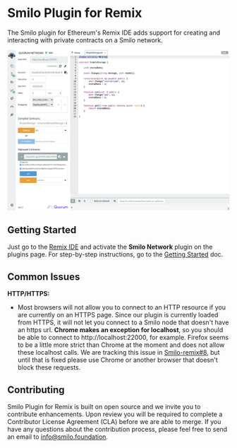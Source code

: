 # Smilo Plugin for Remix

The Smilo plugin for Ethereum's Remix IDE adds support for creating and interacting with private contracts on a Smilo network.

![screenshot](./images/Smilo-remix.png "screenshot")

## Getting Started

Just go to the [Remix IDE](https://remix.ethereum.org) and activate the **Smilo Network** plugin on the plugins page. For step-by-step instructions, go to the [Getting Started](../GettingStarted) doc.

## Common Issues

**HTTP/HTTPS:**
- Most browsers will not allow you to connect to an HTTP resource if you are currently on an HTTPS page. Since our plugin is currently loaded from HTTPS, it will not let you connect to a Smilo node that doesn't have an https url. **Chrome makes an exception for localhost**, so you should be able to connect to http://localhost:22000, for example. Firefox seems to be a little more strict than Chrome at the moment and does not allow these localhost calls. We are tracking this issue in [Smilo-remix#8](https://github.com/smilofoundation/Smilo-remix/issues/8), but until that is fixed please use Chrome or another browser that doesn't block these requests. 

## Contributing
Smilo Plugin for Remix is built on open source and we invite you to contribute enhancements. Upon review you will be required to complete a Contributor License Agreement (CLA) before we are able to merge. If you have any questions about the contribution process, please feel free to send an email to [info@smilo.foundation](mailto:info@smilo.foundation).
